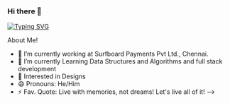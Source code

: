 ### Hi there 👋

[![Typing SVG](https://readme-typing-svg.herokuapp.com?size=30&color=F70000&background=18565687&vCenter=true&width=800&lines=Welcome+to+John's+GIT+HUB+profile!;Front+End+Developer;Website+Designer)](https://git.io/typing-svg)

About Me!

- 🔭 I’m currently working at Surfboard Payments Pvt Ltd., Chennai.
- 🌱 I’m currently Learning Data Structures and Algorithms and full stack development
- 💬 Interested in Designs
- 😄 Pronouns: He/Him
- ⚡ Fav. Quote: Live with memories, not dreams! Let's live all of it! 
-->
